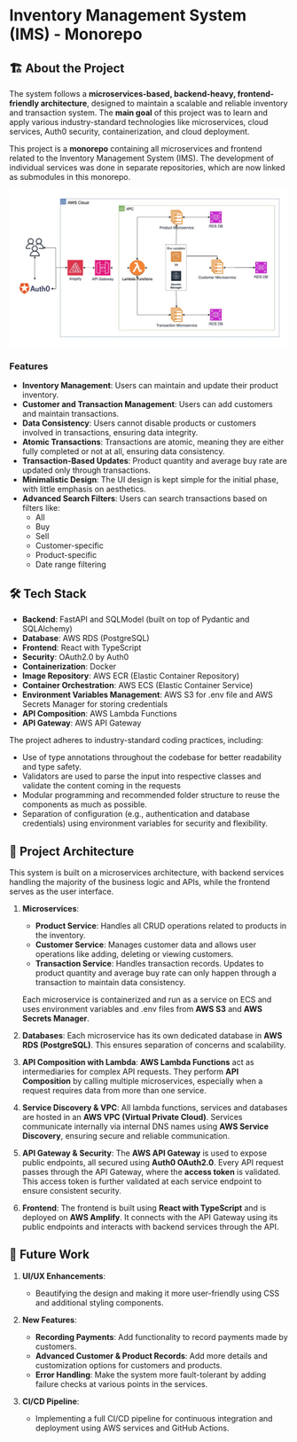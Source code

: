 # Inventory Management System (IMS) - Monorepo

## 🏗️ About the Project

The system follows a **microservices-based, backend-heavy, frontend-friendly architecture**, designed to maintain a scalable and reliable inventory and transaction system. The **main goal** of this project was to learn and apply various industry-standard technologies like microservices, cloud services, Auth0 security, containerization, and cloud deployment.

This project is a **monorepo** containing all microservices and frontend related to the Inventory Management System (IMS). The development of individual services was done in separate repositories, which are now linked as submodules in this monorepo.

![Architecture Diagram](ims-architecture.jpg)

### Features

- **Inventory Management**: Users can maintain and update their product inventory.
- **Customer and Transaction Management**: Users can add customers and maintain transactions.
- **Data Consistency**: Users cannot disable products or customers involved in transactions, ensuring data integrity.
- **Atomic Transactions**: Transactions are atomic, meaning they are either fully completed or not at all, ensuring data consistency.
- **Transaction-Based Updates**: Product quantity and average buy rate are updated only through transactions.
- **Minimalistic Design**: The UI design is kept simple for the initial phase, with little emphasis on aesthetics.
- **Advanced Search Filters**: Users can search transactions based on filters like:
  - All
  - Buy
  - Sell
  - Customer-specific
  - Product-specific
  - Date range filtering

## 🛠️ Tech Stack

- **Backend**: FastAPI and SQLModel (built on top of Pydantic and SQLAlchemy)
- **Database**: AWS RDS (PostgreSQL)
- **Frontend**: React with TypeScript
- **Security**: OAuth2.0 by Auth0
- **Containerization**: Docker
- **Image Repository**: AWS ECR (Elastic Container Repository)
- **Container Orchestration**: AWS ECS (Elastic Container Service)
- **Environment Variables Management**: AWS S3 for .env file and AWS Secrets Manager for storing credentials
- **API Composition**: AWS Lambda Functions
- **API Gateway**: AWS API Gateway

The project adheres to industry-standard coding practices, including:

- Use of type annotations throughout the codebase for better readability and type safety.
- Validators are used to parse the input into respective classes and validate the content coming in the requests
- Modular programming and recommended folder structure to reuse the components as much as possible.
- Separation of configuration (e.g., authentication and database credentials) using environment variables for security and flexibility.

## 🚀 Project Architecture

This system is built on a microservices architecture, with backend services handling the majority of the business logic and APIs, while the frontend serves as the user interface.

1. **Microservices**:

   - **Product Service**: Handles all CRUD operations related to products in the inventory.
   - **Customer Service**: Manages customer data and allows user operations like adding, deleting or viewing customers.
   - **Transaction Service**: Handles transaction records. Updates to product quantity and average buy rate can only happen through a transaction to maintain data consistency.

   Each microservice is containerized and run as a service on ECS and uses environment variables and .env files from **AWS S3** and **AWS Secrets Manager**.

2. **Databases**:
   Each microservice has its own dedicated database in **AWS RDS (PostgreSQL)**. This ensures separation of concerns and scalability.

3. **API Composition with Lambda**:
   **AWS Lambda Functions** act as intermediaries for complex API requests. They perform **API Composition** by calling multiple microservices, especially when a request requires data from more than one service.

4. **Service Discovery & VPC**:
   All lambda functions, services and databases are hosted in an **AWS VPC (Virtual Private Cloud)**. Services communicate internally via internal DNS names using **AWS Service Discovery**, ensuring secure and reliable communication.

5. **API Gateway & Security**:
   The **AWS API Gateway** is used to expose public endpoints, all secured using **Auth0 OAuth2.0**. Every API request passes through the API Gateway, where the **access token** is validated. This access token is further validated at each service endpoint to ensure consistent security.

6. **Frontend**:
   The frontend is built using **React with TypeScript** and is deployed on **AWS Amplify**. It connects with the API Gateway using its public endpoints and interacts with backend services through the API.

## 📑 Future Work

1. **UI/UX Enhancements**:

   - Beautifying the design and making it more user-friendly using CSS and additional styling components.

2. **New Features**:

   - **Recording Payments**: Add functionality to record payments made by customers.
   - **Advanced Customer & Product Records**: Add more details and customization options for customers and products.
   - **Error Handling**: Make the system more fault-tolerant by adding failure checks at various points in the services.

3. **CI/CD Pipeline**:
   - Implementing a full CI/CD pipeline for continuous integration and deployment using AWS services and GitHub Actions.
